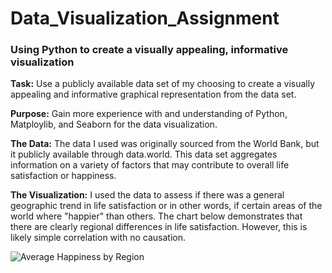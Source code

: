 # Data_Visualization_Assignment
### Using Python to create a visually appealing, informative visualization

**Task:** Use a publicly available data set of my choosing to create a visually appealing and informative graphical representation from the data set. 

**Purpose:** Gain more experience with and understanding of Python, Matploylib, and Seaborn for the data visualization.


**The Data:** The data I used was originally sourced from the World Bank, but it publicly available through data.world. This data set aggregates information on a variety of factors that may contribute to overall life satisfaction or happiness.


**The Visualization:** I used the data to assess if there was a general geographic trend in life satisfaction or in other words, if certain areas of the world where "happier" than others. The chart below demonstrates that there are clearly regional differences in life satisfaction. However, this is likely simple correlation with no causation.


![Average Happiness by Region](https://user-images.githubusercontent.com/94806791/147024208-399b8a28-df0c-4ad4-9a6f-f692d747e333.png)
